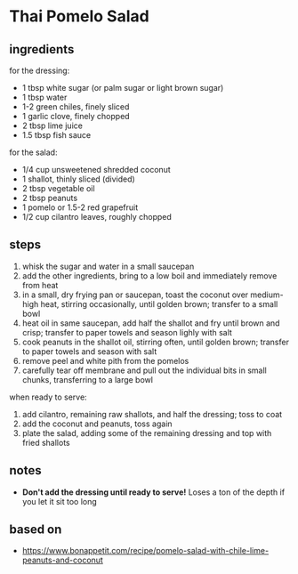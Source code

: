 # Thai Pomelo Salad

## ingredients  

for the dressing:  
* 1 tbsp white sugar (or palm sugar or light brown sugar)  
* 1 tbsp water  
* 1-2 green chiles, finely sliced  
* 1 garlic clove, finely chopped  
* 2 tbsp lime juice  
* 1.5 tbsp fish sauce  

for the salad:  
* 1/4 cup unsweetened shredded coconut  
* 1 shallot, thinly sliced (divided)  
* 2 tbsp vegetable oil  
* 2 tbsp peanuts  
* 1 pomelo or 1.5-2 red grapefruit  
* 1/2 cup cilantro leaves, roughly chopped  

## steps
1. whisk the sugar and water in a small saucepan  
2. add the other ingredients, bring to a low boil and immediately remove from heat  
3. in a small, dry frying pan or saucepan, toast the coconut over medium-high heat, stirring occasionally, until golden brown; transfer to a small bowl  
4. heat oil in same saucepan, add half the shallot and fry until brown and crisp; transfer to paper towels and season lighly with salt  
5. cook peanuts in the shallot oil, stirring often, until golden brown; transfer to paper towels and season with salt  
6. remove peel and white pith from the pomelos  
7. carefully tear off membrane and pull out the individual bits in small chunks, transferring to a large bowl  

when ready to serve:  
1. add cilantro, remaining raw shallots, and half the dressing; toss to coat  
2. add the coconut and peanuts, toss again  
3. plate the salad, adding some of the remaining dressing and top with fried shallots  

## notes  
* **Don't add the dressing until ready to serve!** Loses a ton of the depth if you let it sit too long  

## based on  
* https://www.bonappetit.com/recipe/pomelo-salad-with-chile-lime-peanuts-and-coconut  

